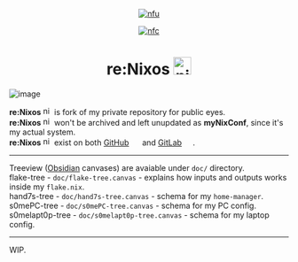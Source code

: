 <div align="center">

  [![nfu](https://github.com/s0me1newithhand7s/reNixos/actions/workflows/flake-update-action.yaml/badge.svg)](https://github.com/s0me1newithhand7s/reNixos/actions/workflows/flake-update-action.yaml)

  [![nfc](https://github.com/s0me1newithhand7s/reNixos/actions/workflows/flake-check-action.yaml/badge.svg)](https://github.com/s0me1newithhand7s/reNixos/actions/workflows/flake-check-action.yaml)

</div>

<h1 align="center"> re:Nixos <img src="https://github.com/user-attachments/assets/5f064ed3-b558-426d-afef-d33940636c9d" width="32" alt="nixos"> </h1>

![image](https://github.com/user-attachments/assets/367f636c-50ba-4e78-b2a3-65a26bba7922)


<div>
  
  **re:Nixos** <img src="https://github.com/user-attachments/assets/5f064ed3-b558-426d-afef-d33940636c9d" width="16" alt="nixos"> is fork of my private repository for public eyes. <br/>
  **re:Nixos** <img src="https://github.com/user-attachments/assets/5f064ed3-b558-426d-afef-d33940636c9d" width="16" alt="nixos"> won't be archived and left unupdated as **myNixConf**, since it's my actual system. <br/>
  **re:Nixos** <img src="https://github.com/user-attachments/assets/5f064ed3-b558-426d-afef-d33940636c9d" width="16" alt="nixos"> exist on both [GitHub](https://github.com/s0me1newithhand7s/reNixos/) <img src="https://cdn4.iconfinder.com/data/icons/social-media-logos-6/512/71-github-512.png" width="16">  and [GitLab](https://gitlab.com/s0me1newithhand7s/reNixos/) <img src="https://upload.wikimedia.org/wikipedia/commons/thumb/3/35/GitLab_icon.svg/2127px-GitLab_icon.svg.png" width="16">. 

</div>

<hr/>

<div>

  Treeview ([Obsidian](https://obsidian.md/) canvases) are avaiable under `doc/` directory. </br>
  flake-tree - `doc/flake-tree.canvas` - explains how inputs and outputs works inside my `flake.nix`. </br>
  hand7s-tree - `doc/hand7s-tree.canvas` - schema for my `home-manager`. </br>
  s0mePC-tree - `doc/s0mePC-tree.canvas` - schema for my PC config. </br>
  s0melapt0p-tree - `doc/s0melapt0p-tree.canvas` - schema for my laptop config. </br>

</div>

<hr/>

<div>
  WIP.
</div>